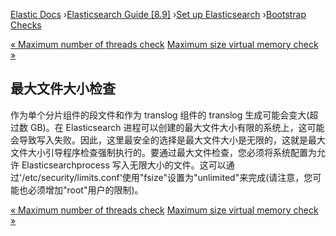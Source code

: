 

[Elastic Docs](/guide/) ›[Elasticsearch Guide [8.9]](index.md) ›[Set up
Elasticsearch](setup.md) ›[Bootstrap Checks](bootstrap-checks.md)

[« Maximum number of threads check](max-number-threads-check.md) [Maximum
size virtual memory check »](max-size-virtual-memory-check.md)

## 最大文件大小检查

作为单个分片组件的段文件和作为 translog 组件的 translog 生成可能会变大(超过数 GB)。在 Elasticsearch 进程可以创建的最大文件大小有限的系统上，这可能会导致写入失败。因此，这里最安全的选择是最大文件大小是无限的，这就是最大文件大小引导程序检查强制执行的。要通过最大文件检查，您必须将系统配置为允许 Elasticsearchprocess 写入无限大小的文件。这可以通过'/etc/security/limits.conf'使用"fsize"设置为"unlimited"来完成(请注意，您可能也必须增加"root"用户的限制)。

[« Maximum number of threads check](max-number-threads-check.md) [Maximum
size virtual memory check »](max-size-virtual-memory-check.md)
